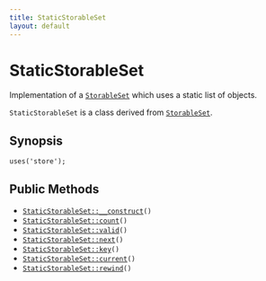 ```yaml
---
title: StaticStorableSet
layout: default
---
```


# StaticStorableSet

Implementation of a <code><a href="StorableSet">StorableSet</a></code> which uses a static list of objects.

<code>StaticStorableSet</code> is a class derived from <code><a href="StorableSet">StorableSet</a></code>.

## Synopsis

<pre><code>uses('store');
</code></pre>
## Public Methods

* <code><a href="StaticStorableSet%3A%3A__construct">StaticStorableSet::__construct</a>()</code>
* <code><a href="StaticStorableSet%3A%3Acount">StaticStorableSet::count</a>()</code>
* <code><a href="StaticStorableSet%3A%3Avalid">StaticStorableSet::valid</a>()</code>
* <code><a href="StaticStorableSet%3A%3Anext">StaticStorableSet::next</a>()</code>
* <code><a href="StaticStorableSet%3A%3Akey">StaticStorableSet::key</a>()</code>
* <code><a href="StaticStorableSet%3A%3Acurrent">StaticStorableSet::current</a>()</code>
* <code><a href="StaticStorableSet%3A%3Arewind">StaticStorableSet::rewind</a>()</code>

